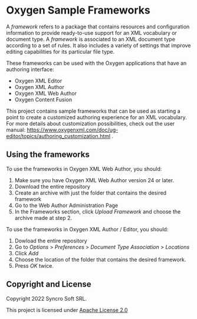 # Oxygen Sample Frameworks

A *framework* refers to a package that contains resources and configuration information to provide ready-to-use support for an XML vocabulary or document type. A *framework* is associated to an XML document type according to a set of rules. It also includes a variety of settings that improve editing capabilities for its particular file type. 

These frameworks can be used with the Oxygen applications that have an authoring interface:
- Oxygen XML Editor
- Oxygen XML Author
- Oxygen XML Web Author
- Oxygen Content Fusion

This project contains sample frameworks that can be used as starting a point to create a customized authoring experience for an XML vocabulary. For more details about customization possibilities, check out the user manual: https://www.oxygenxml.com/doc/ug-editor/topics/authoring_customization.html .

Using the frameworks
-----------------

To use the frameworks in Oxygen XML Web Author, you should:
1. Make sure you have Oxygen XML Web Author version 24 or later.
2. Download the entire repository
3. Create an archive with just the folder that contains the desired framework
4. Go to the Web Author Administration Page
5. In the Frameworks section, click *Upload Framework* and choose the archive made at step 2.

To use the frameworks in Oxygen XML Author / Editor, you should:
1. Dowload the entire repository
1. Go to *Options* > *Preferences* > *Document Type Association* > *Locations*
1. Click *Add*
1. Choose the location of the folder that contains the desired framework.
1. Press *OK* twice.

Copyright and License
---------------------
Copyright 2022 Syncro Soft SRL.

This project is licensed under [Apache License 2.0](./LICENSE)





